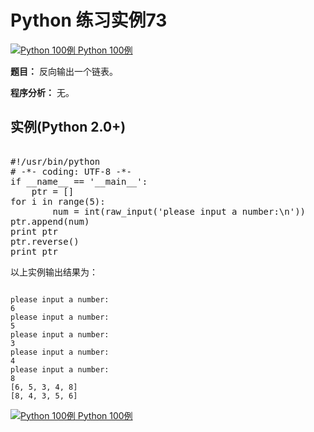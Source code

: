 Python 练习实例73
=============

 [![Python 100例](../images/up.gif)
 Python 100例](python-100-examples.html)


 **题目：** 反向输出一个链表。

 **程序分析：** 无。

  实例(Python 2.0+)
---------------

 <pre>

#!/usr/bin/python
# -*- coding: UTF-8 -*-
if __name__ == '__main__':
    ptr = []
for i in range(5):
        num = int(raw_input('please input a number:\n'))
ptr.append(num)
print ptr
ptr.reverse()
print ptr
</pre>

 以上实例输出结果为：


```

please input a number:
6
please input a number:
5
please input a number:
3
please input a number:
4
please input a number:
8
[6, 5, 3, 4, 8]
[8, 4, 3, 5, 6]

```

 [![Python 100例](../images/up.gif)
 Python 100例](python-100-examples.html)
